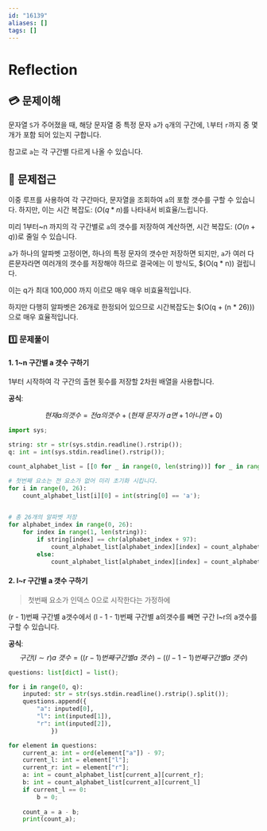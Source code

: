 ```yaml
---
id: "16139"
aliases: []
tags: []
---
```


# Reflection

## 💳 문제이해

문자열 `S`가 주어졌을 때, 해당 문자열 중 특정 문자 `a`가 `q`개의 구간에, `l`부터
`r`까지 중 몇 개가 포함 되어 있는지 구합니다.

참고로 `a`는 각 구간별 다르게 나올 수 있습니다.

## 🚥 문제접근

이중 루프를 사용하여 각 구간마다, 문자열을 조회하여 `a`의 포함 갯수를 
구할 수 있습니다. 하지만, 이는 시간 복잡도: $(O(q * n)$를 나타내서
비효율/느립니다.

미리 1부터~n 까지의 각 구간별로 `a`의 갯수를 저장하여 계산하면,
시간 복잡도: $(O(n + q))$로 줄일 수 있습니다.

`a`가 하나의 알파벳 고정이면, 하나의 특정 문자의 갯수만 저장하면 되지만,
`a`가 여러 다른문자라면 여러개의 갯수를 저장해야 하므로 결국에는 이 방식도, $(O(q * n)) 걸립니다.

이는 q가 최대 100,000 까지 이르모 매우 매우 비효율적입니다.

하지만 다행히 알파벳은 26개로 한정되어 있으므로 시간복잡도는 $(O(q + (n * 26)))으로 매우
효율적입니다.

### 1️⃣  문제풀이

#### 1. 1~n 구간별 a 갯수 구하기

1부터 시작하여 각 구간의 출현 횟수를 저장할 2차원 배열을 사용합니다.

**공식**:

$$현재a의갯수 = 전a의갯수 + (현재\ 문자가\ a 면 + 1 아니면 + 0)$$

```py
import sys;

string: str = str(sys.stdin.readline().rstrip());
q: int = int(sys.stdin.readline().rstrip());

count_alphabet_list = [[0 for _ in range(0, len(string))] for _ in range(0, 26)];

# 첫번째 요소는 전 요소가 없어 미리 초기화 시킵니다.
for i in range(0, 26):
    count_alphabet_list[i][0] = int(string[0] == 'a');
    

# 총 26개의 알파벳 저장
for alphabet_index in range(0, 26):
    for index in range(1, len(string)):
        if string[index] == chr(alphabet_index + 97):
            count_alphabet_list[alphabet_index][index] = count_alphabet_list[alphabet_index][index - 1] + 1;
        else:
            count_alphabet_list[alphabet_index][index] = count_alphabet_list[alphabet_index][index - 1];
```

#### 2. l~r 구간별 a 갯수 구하기

> 첫번째 요소가 인덱스 0으로 시작한다는 가정하에

(r - 1)번째 구간별 a갯수에서 (l - 1 - 1)번째 구간별 a의갯수를 빼면
구간 l~r의 a갯수를 구할 수 있습니다.

**공식**:
$$구간(l \sim r)a\ 갯수 = ((r - 1)번째 구간별 a\ 갯수) - ((l - 1 - 1)번째 구간별 a\ 갯수)$$

```py
questions: list[dict] = list();

for i in range(0, q):
    inputed: str = str(sys.stdin.readline().rstrip().split());
    questions.append({
        "a": inputed[0],
        "l": int(inputed[1]),
        "r": int(inputed[2]),
            })

for element in questions:
    current_a: int = ord(element["a"]) - 97;
    current_l: int = element["l"];
    current_r: int = element["r"];
    a: int = count_alphabet_list[current_a][current_r];
    b: int = count_alphabet_list[current_a][current_l]
    if current_l == 0:
        b = 0;
    
    count_a = a - b;
    print(count_a);
```

